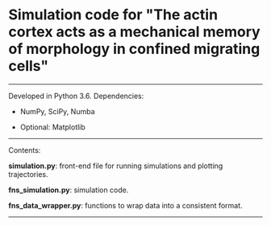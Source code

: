 # Simulation code for "The actin cortex acts as a mechanical memory of morphology in confined migrating cells"


-----------------------------------------------------------------------

Developed in Python 3.6. Dependencies:

- NumPy, SciPy, Numba

- Optional: Matplotlib

-----------------------------------------------------------------------

Contents:

**simulation.py**: front-end file for running simulations and plotting trajectories.

**fns_simulation.py**: simulation code.

**fns_data_wrapper.py**: functions to wrap data into a consistent format.


       	   	       				    
						
-----------------------------------------------------------------------
